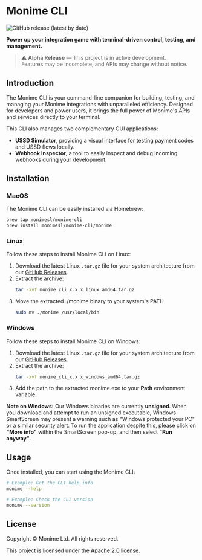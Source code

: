 # Monime CLI

![GitHub release (latest by date)](https://img.shields.io/github/v/release/monimesl/monime-cli)

**Power up your integration game with terminal-driven control, testing, and management.**

> **⚠️ Alpha Release** — This project is in active development.  
> Features may be incomplete, and APIs may change without notice.

## Introduction

The Monime CLI is your command-line companion for building, testing, and managing your Monime integrations with unparalleled efficiency. Designed for developers and power users, it brings the full power of Monime's APIs and services directly to your terminal.

This CLI also manages two complementary GUI applications:

* **USSD Simulator**, providing a visual interface for testing payment codes and USSD flows locally.
* **Webhook Inspector**, a tool to easily inspect and debug incoming webhooks during your development.

## Installation

### MacOS

The Monime CLI can be easily installed via Homebrew:

```bash
brew tap monimesl/monime-cli
brew install monimesl/monime-cli/monime
````

### Linux

Follow these steps to install Monime CLI on Linux:

1. Download the latest Linux `.tar.gz` file for your system architecture from our [GitHub Releases](https://github.com/monimesl/monime-cli/releases).
2. Extract the archive:
   ```bash
   tar -xvf monime_cli_x.x.x_linux_amd64.tar.gz
3. Move the extracted ./monime binary to your system's PATH
   ```bash
   sudo mv ./monime /usr/local/bin
   

### Windows

Follow these steps to install Monime CLI on Windows:

1. Download the latest Linux `.tar.gz` file for your system architecture from our [GitHub Releases](https://github.com/monimesl/monime-cli/releases).
2. Extract the archive:
   ```bash
   tar -xvf monime_cli_x.x.x_windows_amd64.tar.gz
3. Add the path to the extracted monime.exe to your **Path** environment variable.

**Note on Windows:** Our Windows binaries are currently **unsigned**. When you download and attempt to run an unsigned executable, Windows SmartScreen may present a warning such as "Windows protected your PC" or a similar security alert. To run the application despite this, please click on **"More info"** within the SmartScreen pop-up, and then select **"Run anyway"**.

## Usage

Once installed, you can start using the Monime CLI:

```bash
# Example: Get the CLI help info
monime --help
```

```bash
# Example: Check the CLI version
monime --version
```

## License

Copyright © Monime Ltd. All rights reserved.

This project is licensed under the [Apache 2.0 license](LICENSE).